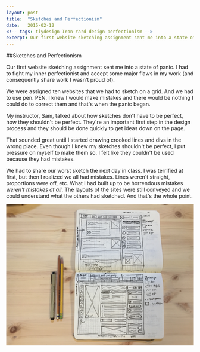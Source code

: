 ```yaml
---
layout: post
title:  "Sketches and Perfectionism"
date:   2015-02-12
<!-- tags: tiydesign Iron-Yard design perfectionism -->
excerpt: Our first website sketching assignment sent me into a state of panic. I had to fight my inner perfectionist and accept some major flaws in my work (and consequently share work I wasn't proud of).
---
```


##Sketches and Perfectionism

Our first website sketching assignment sent me into a state of panic. I had to fight my inner perfectionist and accept some major flaws in my work (and consequently share work I wasn't proud of).

We were assigned ten websites that we had to sketch on a grid. And we had to use pen. PEN. I knew I would make mistakes and there would be nothing I could do to correct them and that's when the panic began. 

My instructor, Sam, talked about how sketches don't have to be perfect, how they shouldn't be perfect. They're an important first step in the design process and they should be done quickly to get ideas down on the page.

That sounded great until I started drawing crooked lines and divs in the wrong place. Even though I knew my sketches shouldn't be perfect, I put pressure on myself to make them so. I felt like they couldn't be used because they had mistakes.

We had to share our worst sketch the next day in class. I was terrified at first, but then I realized we all had mistakes. Lines weren't straight, proportions were off, etc. What I had built up to be horrendous mistakes _weren't mistakes at all_. The layouts of the sites were still conveyed and we could understand what the others had sketched. And that's the whole point.

![A couple of my first sketches.](/img/first-sketches.JPG)